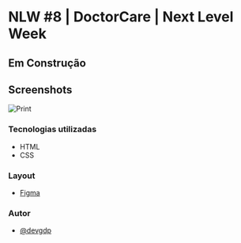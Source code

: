# NLW #8 | DoctorCare | Next Level Week

## Em Construção

## Screenshots

![Print](URL 'Print')

### Tecnologias utilizadas

- HTML
- CSS


### Layout

- [Figma](https://www.figma.com/file/FxwsbiqkgTRoygoTGIHJYq/DoctorCare-(Community)?node-id=0%3A1)

### Autor

- [@devgdp](https://www.github.com/devgdp)
